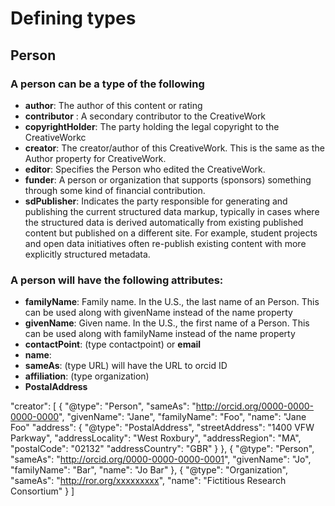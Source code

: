 # Defining types 
## Person

### A person can be a type of the following
  - **author**: The author of this content or rating
  - **contributor** : A secondary contributor to the CreativeWork
  - **copyrightHolder**: The party holding the legal copyright to the CreativeWorkc
  - **creator**: The creator/author of this CreativeWork. This is the same as the Author property for CreativeWork.
  - **editor**: Specifies the Person who edited the CreativeWork.
  - **funder**: A person or organization that supports (sponsors) something through some kind of financial contribution.
  - **sdPublisher**: Indicates the party responsible for generating and publishing the current structured data markup, typically in cases where the structured data is derived automatically from existing published content but published on a different site. For example, student projects and open data initiatives often re-publish existing content with more explicitly structured metadata. 
  
### A person will have the following attributes: 
  - **familyName**: Family name. In the U.S., the last name of an Person. This can be used along with givenName instead of the name property
  - **givenName**: Given name. In the U.S., the first name of a Person. This can be used along with familyName instead of the name property
  - **contactPoint**: (type contactpoint) or **email**
  - **name**: 
  - **sameAs**: (type URL) will have the URL to orcid ID 
  - **affiliation**: (type organization)
  - **PostalAddress**
  
  
  
  "creator": [
    {
        "@type": "Person",
        "sameAs": "http://orcid.org/0000-0000-0000-0000",
        "givenName": "Jane",
        "familyName": "Foo",
        "name": "Jane Foo"
        "address": {
        	"@type": "PostalAddress",
        	"streetAddress": "1400 VFW Parkway",
       	 	"addressLocality": "West Roxbury",
       	 	"addressRegion": "MA",
        	"postalCode": "02132"
        	"addressCountry": "GBR"
      }
    },
    {
        "@type": "Person",
        "sameAs": "http://orcid.org/0000-0000-0000-0001",
        "givenName": "Jo",
        "familyName": "Bar",
        "name": "Jo Bar"
    },
    {
        "@type": "Organization",
        "sameAs": "http://ror.org/xxxxxxxxx",
        "name": "Fictitious Research Consortium"
    }
]